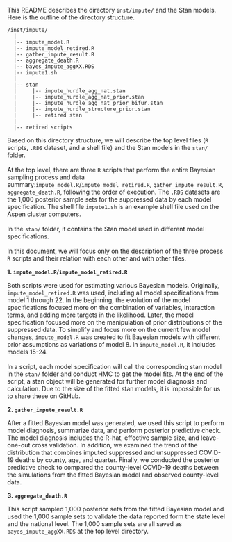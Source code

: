 This README describes the directory `inst/impute/` and the Stan models. Here is the outline of 
the directory structure. 
   
```
/inst/impute/
  |
  |-- impute_model.R
  |-- impute_model_retired.R
  |-- gather_impute_result.R
  |-- aggregate_death.R
  |-- bayes_impute_aggXX.RDS
  |-- impute1.sh
  |
  |-- stan 
  |     |-- impute_hurdle_agg_nat.stan
  |     |-- impute_hurdle_agg_nat_prior.stan
  |     |-- impute_hurdle_agg_nat_prior_bifur.stan
  |     |-- impute_hurdle_structure_prior.stan
  |     |-- retired stan 
  |
  |-- retired scripts
```

Based on this directory structure, we will describe the top level files (`R` scripts, `.RDS` dataset, 
and a shell file) and the Stan models in the `stan/` folder. 
\
\
At the top level, there are three `R` scripts that perform the entire Bayesian sampling process and data summary:`impute_model.R`/`impute_model_retired.R`, `gather_impute_result.R`, `aggregate_death.R`, following the order of execution. The `.RDS` datasets are the 1,000 posterior sample sets for the suppressed data by each 
model specification. The shell file `impute1.sh` is an example shell file used on the Aspen cluster computers. 
\
\
In the `stan/` folder, it contains the Stan model used in different model specifications. 
\
\
In this document, we will focus only on the description of the three process `R` scripts and their relation 
with each other and with other files. 


**1. `impute_model.R`/`impute_model_retired.R`**

  Both scripts were used for estimating various Bayesian models.
  Originally, `impute_model_retired.R` was used, including
  all model specifications from model 1 through 22. In the beginning, the evolution of the model specifications
  focused more on the combination of variables, interaction terms, and adding more targets in the likelihood. 
  Later, the model specification focused more on the manipulation of prior distributions of the suppressed data. 
  To simplify and focus more on the current few model changes, `impute_model.R` was created to fit Bayesian 
  models with different prior assumptions as variations of model 8. In `impute_model.R`, 
  it includes models 15-24. 
  \
  \
  In a script, each model specification will call the corresponding stan model in the `stan/` folder and 
  conduct HMC to get the model fits. At the end of the script, a stan object will be generated for further
  model diagnosis and calculation. Due to the size of the fitted stan models, it is impossible for us to 
  share these on GitHub. 

**2. `gather_impute_result.R`**
  
  After a fitted Bayesian model was generated, we used this script to perform model diagnosis, 
  summarize data, and perform posterior predictive check. The model diagnosis includes the R-hat, effective
  sample size, and leave-one-out cross validation. In addition, we examined the trend of the distribution
  that combines imputed suppressed and unsuppressed COVID-19 deaths by county, age, and quarter. Finally, 
  we conducted the posterior predictive check to compared the county-level COVID-19 deaths between the 
  simulations from the fitted Bayesian model and observed county-level data. 

**3. `aggregate_death.R`**

  This script sampled 1,000 posterior sets from the fitted Bayesian model and used the 1,000 sample sets
  to validate the data reported form the state level and the national level. The 1,000 sample sets are all saved 
  as `bayes_impute_aggXX.RDS` at the top level directory. 
  



  
  

